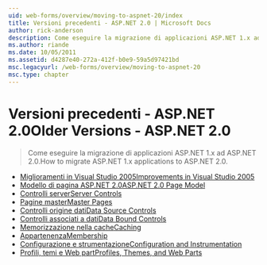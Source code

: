 ```yaml
---
uid: web-forms/overview/moving-to-aspnet-20/index
title: Versioni precedenti - ASP.NET 2.0 | Microsoft Docs
author: rick-anderson
description: Come eseguire la migrazione di applicazioni ASP.NET 1.x ad ASP.NET 2.0.
ms.author: riande
ms.date: 10/05/2011
ms.assetid: d4287e40-272a-412f-b0e9-59a5d97421bd
msc.legacyurl: /web-forms/overview/moving-to-aspnet-20
msc.type: chapter
---
```

<a name="older-versions---aspnet-20"></a><span data-ttu-id="51874-103">Versioni precedenti - ASP.NET 2.0</span><span class="sxs-lookup"><span data-stu-id="51874-103">Older Versions - ASP.NET 2.0</span></span>
====================
> <span data-ttu-id="51874-104">Come eseguire la migrazione di applicazioni ASP.NET 1.x ad ASP.NET 2.0.</span><span class="sxs-lookup"><span data-stu-id="51874-104">How to migrate ASP.NET 1.x applications to ASP.NET 2.0.</span></span>


- [<span data-ttu-id="51874-105">Miglioramenti in Visual Studio 2005</span><span class="sxs-lookup"><span data-stu-id="51874-105">Improvements in Visual Studio 2005</span></span>](improvements-in-visual-studio-2005.md)
- [<span data-ttu-id="51874-106">Modello di pagina ASP.NET 2.0</span><span class="sxs-lookup"><span data-stu-id="51874-106">ASP.NET 2.0 Page Model</span></span>](the-asp-net-2-0-page-model.md)
- [<span data-ttu-id="51874-107">Controlli server</span><span class="sxs-lookup"><span data-stu-id="51874-107">Server Controls</span></span>](server-controls.md)
- [<span data-ttu-id="51874-108">Pagine master</span><span class="sxs-lookup"><span data-stu-id="51874-108">Master Pages</span></span>](master-pages.md)
- [<span data-ttu-id="51874-109">Controlli origine dati</span><span class="sxs-lookup"><span data-stu-id="51874-109">Data Source Controls</span></span>](data-source-controls.md)
- [<span data-ttu-id="51874-110">Controlli associati a dati</span><span class="sxs-lookup"><span data-stu-id="51874-110">Data Bound Controls</span></span>](data-bound-controls.md)
- [<span data-ttu-id="51874-111">Memorizzazione nella cache</span><span class="sxs-lookup"><span data-stu-id="51874-111">Caching</span></span>](caching.md)
- [<span data-ttu-id="51874-112">Appartenenza</span><span class="sxs-lookup"><span data-stu-id="51874-112">Membership</span></span>](membership.md)
- [<span data-ttu-id="51874-113">Configurazione e strumentazione</span><span class="sxs-lookup"><span data-stu-id="51874-113">Configuration and Instrumentation</span></span>](configuration-and-instrumentation.md)
- [<span data-ttu-id="51874-114">Profili, temi e Web part</span><span class="sxs-lookup"><span data-stu-id="51874-114">Profiles, Themes, and Web Parts</span></span>](profiles-themes-and-web-parts.md)
